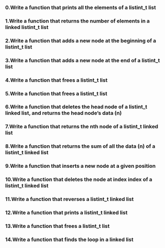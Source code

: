 ###  0.Write a function that prints all the elements of a listint_t list
###  1.Write a function that returns the number of elements in a linked listint_t list
###  2.Write a function that adds a new node at the beginning of a listint_t list
###  3.Write a function that adds a new node at the end of a listint_t list
###  4.Write a function that frees a listint_t list
###  5.Write a function that frees a listint_t list
###  6.Write a function that deletes the head node of a listint_t linked list, and returns the head node’s data (n)
###  7.Write a function that returns the nth node of a listint_t linked list
###  8.Write a function that returns the sum of all the data (n) of a listint_t linked list
###  9.Write a function that inserts a new node at a given position
###  10.Write a function that deletes the node at index index of a listint_t linked list
###  11.Write a function that reverses a listint_t linked list
###  12.Write a function that prints a listint_t linked list
###  13.Write a function that frees a listint_t list
###  14.Write a function that finds the loop in a linked list
